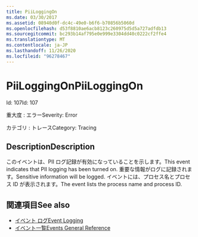 ```yaml
---
title: PiiLoggingOn
ms.date: 03/30/2017
ms.assetid: 08940d0f-dc4c-49e0-b6f6-b70856b5060d
ms.openlocfilehash: d53f8810ae6acb8123c260975d5d5a727adfdb13
ms.sourcegitcommit: bc293b14af795e0e999e3304dd40c0222cf2ffe4
ms.translationtype: MT
ms.contentlocale: ja-JP
ms.lasthandoff: 11/26/2020
ms.locfileid: "96278467"
---
```

# <a name="piiloggingon"></a><span data-ttu-id="d8cba-102">PiiLoggingOn</span><span class="sxs-lookup"><span data-stu-id="d8cba-102">PiiLoggingOn</span></span>

<span data-ttu-id="d8cba-103">Id: 107</span><span class="sxs-lookup"><span data-stu-id="d8cba-103">Id: 107</span></span>  
  
 <span data-ttu-id="d8cba-104">重大度 : エラー</span><span class="sxs-lookup"><span data-stu-id="d8cba-104">Severity: Error</span></span>  
  
 <span data-ttu-id="d8cba-105">カテゴリ : トレース</span><span class="sxs-lookup"><span data-stu-id="d8cba-105">Category: Tracing</span></span>  
  
## <a name="description"></a><span data-ttu-id="d8cba-106">Description</span><span class="sxs-lookup"><span data-stu-id="d8cba-106">Description</span></span>  

 <span data-ttu-id="d8cba-107">このイベントは、PII ログ記録が有効になっていることを示します。</span><span class="sxs-lookup"><span data-stu-id="d8cba-107">This event indicates that PII logging has been turned on.</span></span> <span data-ttu-id="d8cba-108">重要な情報がログに記録されます。</span><span class="sxs-lookup"><span data-stu-id="d8cba-108">Sensitive information will be logged.</span></span> <span data-ttu-id="d8cba-109">イベントには、プロセス名とプロセス ID が表示されます。</span><span class="sxs-lookup"><span data-stu-id="d8cba-109">The event lists the process name and process ID.</span></span>  
  
## <a name="see-also"></a><span data-ttu-id="d8cba-110">関連項目</span><span class="sxs-lookup"><span data-stu-id="d8cba-110">See also</span></span>

- [<span data-ttu-id="d8cba-111">イベント ログ</span><span class="sxs-lookup"><span data-stu-id="d8cba-111">Event Logging</span></span>](index.md)
- [<span data-ttu-id="d8cba-112">イベント一覧</span><span class="sxs-lookup"><span data-stu-id="d8cba-112">Events General Reference</span></span>](events-general-reference.md)
